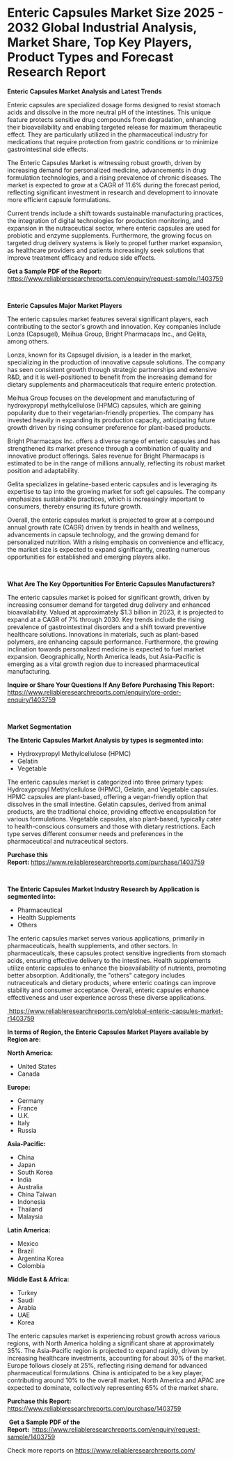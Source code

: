 <p><h1>Enteric Capsules Market Size 2025 - 2032 Global Industrial Analysis, Market Share, Top Key Players, Product Types and Forecast Research Report</h1></p><p><strong>Enteric Capsules Market Analysis and Latest Trends</strong></p>
<p><p>Enteric capsules are specialized dosage forms designed to resist stomach acids and dissolve in the more neutral pH of the intestines. This unique feature protects sensitive drug compounds from degradation, enhancing their bioavailability and enabling targeted release for maximum therapeutic effect. They are particularly utilized in the pharmaceutical industry for medications that require protection from gastric conditions or to minimize gastrointestinal side effects.</p><p>The Enteric Capsules Market is witnessing robust growth, driven by increasing demand for personalized medicine, advancements in drug formulation technologies, and a rising prevalence of chronic diseases. The market is expected to grow at a CAGR of 11.6% during the forecast period, reflecting significant investment in research and development to innovate more efficient capsule formulations.</p><p>Current trends include a shift towards sustainable manufacturing practices, the integration of digital technologies for production monitoring, and expansion in the nutraceutical sector, where enteric capsules are used for probiotic and enzyme supplements. Furthermore, the growing focus on targeted drug delivery systems is likely to propel further market expansion, as healthcare providers and patients increasingly seek solutions that improve treatment efficacy and reduce side effects.</p></p>
<p><strong>Get a Sample PDF of the Report:&nbsp;</strong> <a href="https://www.reliableresearchreports.com/enquiry/request-sample/1403759?utm_campaign=2215&utm_medium=2&utm_source=Github&utm_content=ia&utm_term=28032025&utm_id=enteric-capsules">https://www.reliableresearchreports.com/enquiry/request-sample/1403759</a></p>
<p>&nbsp;</p>
<p><strong>Enteric Capsules Major Market Players</strong></p>
<p><p>The enteric capsules market features several significant players, each contributing to the sector's growth and innovation. Key companies include Lonza (Capsugel), Meihua Group, Bright Pharmacaps Inc., and Gelita, among others.</p><p>Lonza, known for its Capsugel division, is a leader in the market, specializing in the production of innovative capsule solutions. The company has seen consistent growth through strategic partnerships and extensive R&D, and it is well-positioned to benefit from the increasing demand for dietary supplements and pharmaceuticals that require enteric protection.</p><p>Meihua Group focuses on the development and manufacturing of hydroxypropyl methylcellulose (HPMC) capsules, which are gaining popularity due to their vegetarian-friendly properties. The company has invested heavily in expanding its production capacity, anticipating future growth driven by rising consumer preference for plant-based products.</p><p>Bright Pharmacaps Inc. offers a diverse range of enteric capsules and has strengthened its market presence through a combination of quality and innovative product offerings. Sales revenue for Bright Pharmacaps is estimated to be in the range of millions annually, reflecting its robust market position and adaptability.</p><p>Gelita specializes in gelatine-based enteric capsules and is leveraging its expertise to tap into the growing market for soft gel capsules. The company emphasizes sustainable practices, which is increasingly important to consumers, thereby ensuring its future growth.</p><p>Overall, the enteric capsules market is projected to grow at a compound annual growth rate (CAGR) driven by trends in health and wellness, advancements in capsule technology, and the growing demand for personalized nutrition. With a rising emphasis on convenience and efficacy, the market size is expected to expand significantly, creating numerous opportunities for established and emerging players alike.</p></p>
<p>&nbsp;</p>
<p><strong>What Are The Key Opportunities For Enteric Capsules Manufacturers?</strong></p>
<p><p>The enteric capsules market is poised for significant growth, driven by increasing consumer demand for targeted drug delivery and enhanced bioavailability. Valued at approximately $1.3 billion in 2023, it is projected to expand at a CAGR of 7% through 2030. Key trends include the rising prevalence of gastrointestinal disorders and a shift toward preventive healthcare solutions. Innovations in materials, such as plant-based polymers, are enhancing capsule performance. Furthermore, the growing inclination towards personalized medicine is expected to fuel market expansion. Geographically, North America leads, but Asia-Pacific is emerging as a vital growth region due to increased pharmaceutical manufacturing.</p></p>
<p><strong>Inquire or Share Your Questions If Any Before Purchasing This Report:</strong> <a href="https://www.reliableresearchreports.com/enquiry/pre-order-enquiry/1403759?utm_campaign=2215&utm_medium=2&utm_source=Github&utm_content=ia&utm_term=28032025&utm_id=enteric-capsules">https://www.reliableresearchreports.com/enquiry/pre-order-enquiry/1403759</a></p>
<p>&nbsp;</p>
<p><strong>Market Segmentation</strong></p>
<p><strong>The Enteric Capsules Market Analysis by types is segmented into:</strong></p>
<p><ul><li>Hydroxypropyl Methylcellulose (HPMC)</li><li>Gelatin</li><li>Vegetable</li></ul></p>
<p><p>The enteric capsules market is categorized into three primary types: Hydroxypropyl Methylcellulose (HPMC), Gelatin, and Vegetable capsules. HPMC capsules are plant-based, offering a vegan-friendly option that dissolves in the small intestine. Gelatin capsules, derived from animal products, are the traditional choice, providing effective encapsulation for various formulations. Vegetable capsules, also plant-based, typically cater to health-conscious consumers and those with dietary restrictions. Each type serves different consumer needs and preferences in the pharmaceutical and nutraceutical sectors.</p></p>
<p><strong>Purchase this Report:&nbsp;</strong><a href="https://www.reliableresearchreports.com/purchase/1403759?utm_campaign=2215&utm_medium=2&utm_source=Github&utm_content=ia&utm_term=28032025&utm_id=enteric-capsules">https://www.reliableresearchreports.com/purchase/1403759</a></p>
<p>&nbsp;</p>
<p><strong>The Enteric Capsules Market Industry Research by Application is segmented into:</strong></p>
<p><ul><li>Pharmaceutical</li><li>Health Supplements</li><li>Others</li></ul></p>
<p><p>The enteric capsules market serves various applications, primarily in pharmaceuticals, health supplements, and other sectors. In pharmaceuticals, these capsules protect sensitive ingredients from stomach acids, ensuring effective delivery to the intestines. Health supplements utilize enteric capsules to enhance the bioavailability of nutrients, promoting better absorption. Additionally, the "others" category includes nutraceuticals and dietary products, where enteric coatings can improve stability and consumer acceptance. Overall, enteric capsules enhance effectiveness and user experience across these diverse applications.</p></p>
<p><a href="https://www.reliableresearchreports.com/global-enteric-capsules-market-r1403759?utm_campaign=2215&utm_medium=2&utm_source=Github&utm_content=ia&utm_term=28032025&utm_id=enteric-capsules">&nbsp;https://www.reliableresearchreports.com/global-enteric-capsules-market-r1403759</a></p>
<p><strong>In terms of Region, the Enteric Capsules Market Players available by Region are:</strong></p>
<p>
    <p> <strong> North America: </strong>
        <ul>
            <li>United States</li>
            <li>Canada</li>
        </ul>
        </p> 
    <p> <strong> Europe: </strong>
        <ul>
            <li>Germany</li>
            <li>France</li>
            <li>U.K.</li>
            <li>Italy</li>
            <li>Russia</li>
        </ul>
        </p> 
    <p> <strong> Asia-Pacific: </strong>
        <ul>
            <li>China</li>
            <li>Japan</li>
            <li>South Korea</li>
            <li>India</li>
            <li>Australia</li>
            <li>China Taiwan</li>
            <li>Indonesia</li>
            <li>Thailand</li>
            <li>Malaysia</li>
        </ul>
        </p> 
    <p> <strong> Latin America: </strong>
        <ul>
            <li>Mexico</li>
            <li>Brazil</li>
            <li>Argentina Korea</li>
            <li>Colombia</li>
        </ul>
        </p> 
    <p> <strong> Middle East & Africa: </strong>
        <ul>
            <li>Turkey</li>
            <li>Saudi</li>
            <li>Arabia</li>
            <li>UAE</li>
            <li>Korea</li>
        </ul>
    </p>
    </p>
<p><p>The enteric capsules market is experiencing robust growth across various regions, with North America holding a significant share at approximately 35%. The Asia-Pacific region is projected to expand rapidly, driven by increasing healthcare investments, accounting for about 30% of the market. Europe follows closely at 25%, reflecting rising demand for advanced pharmaceutical formulations. China is anticipated to be a key player, contributing around 10% to the overall market. North America and APAC are expected to dominate, collectively representing 65% of the market share.</p></p>
<p><strong>Purchase this Report: </strong><a href="https://www.reliableresearchreports.com/purchase/1403759?utm_campaign=2215&utm_medium=2&utm_source=Github&utm_content=ia&utm_term=28032025&utm_id=enteric-capsules">https://www.reliableresearchreports.com/purchase/1403759</a></p>
<p>&nbsp;<strong>Get a Sample PDF of the Report:&nbsp;&nbsp;</strong><a href="https://www.reliableresearchreports.com/enquiry/request-sample/1403759?utm_campaign=2215&utm_medium=2&utm_source=Github&utm_content=ia&utm_term=28032025&utm_id=enteric-capsules">https://www.reliableresearchreports.com/enquiry/request-sample/1403759</a></p>
<p><strong></strong></p>
<p>Check more reports on <a href="https://www.reliableresearchreports.com/?utm_campaign=2215&utm_medium=2&utm_source=Github&utm_content=ia&utm_term=28032025&utm_id=enteric-capsules">https://www.reliableresearchreports.com/</a></p>